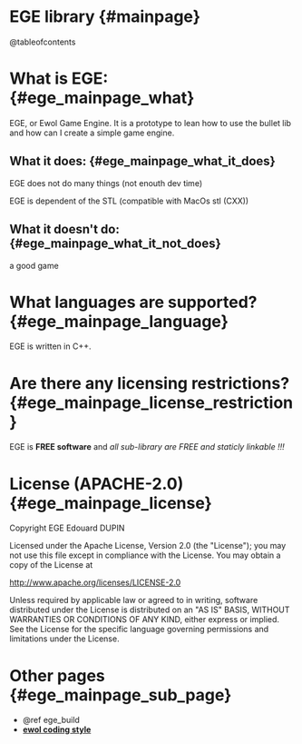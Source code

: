 EGE library                                {#mainpage}
=============

@tableofcontents

What is EGE:                               {#ege_mainpage_what}
==============

EGE, or Ewol Game Engine. It is a prototype to lean how to use the bullet lib and how can I create a simple game engine.

What it does:                               {#ege_mainpage_what_it_does}
-------------

EGE does not do many things (not enouth dev time)

EGE is dependent of the STL (compatible with MacOs stl (CXX))

What it doesn't do:                          {#ege_mainpage_what_it_not_does}
-------------------

a good game

What languages are supported?                    {#ege_mainpage_language}
=============================

EGE is written in C++.


Are there any licensing restrictions?            {#ege_mainpage_license_restriction}
=====================================

EGE is **FREE software** and _all sub-library are FREE and staticly linkable !!!_


License (APACHE-2.0)                             {#ege_mainpage_license}
====================

Copyright EGE Edouard DUPIN

Licensed under the Apache License, Version 2.0 (the "License");
you may not use this file except in compliance with the License.
You may obtain a copy of the License at

<http://www.apache.org/licenses/LICENSE-2.0>

Unless required by applicable law or agreed to in writing, software
distributed under the License is distributed on an "AS IS" BASIS,
WITHOUT WARRANTIES OR CONDITIONS OF ANY KIND, either express or implied.
See the License for the specific language governing permissions and
limitations under the License.


Other pages                              {#ege_mainpage_sub_page}
===========

  - @ref ege_build
  - [**ewol coding style**](http://atria-soft.github.io/ewol/ewol_coding_style.html)

